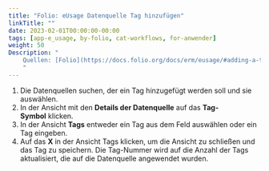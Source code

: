 ```yaml
---
title: "Folio: eUsage Datenquelle Tag hinzufügen"
linkTitle: ""
date: 2023-02-01T00:00:00-00:00
tags: [app-e_usage, by-folio, cat-workflows, for-anwender]
weight: 50
Description: "
    Quellen: [Folio](https://docs.folio.org/docs/erm/eusage/#adding-a-tag-to-a-usage-data-provider) & [GBV](https://info.gbv.de/pages/viewpage.action?pageId=847904782)
    "
---
```


1.  Die Datenquellen suchen, der ein Tag hinzugefügt werden soll und sie auswählen.
2.  In der Ansicht mit den **Details der Datenquelle** auf das **Tag-Symbol** klicken.
3.  In der Ansicht **Tags** entweder ein Tag aus dem Feld auswählen oder ein Tag eingeben.
4.  Auf das **X** in der Ansicht Tags klicken, um die Ansicht zu schließen und das Tag zu speichern. Die Tag-Nummer wird auf die Anzahl der Tags aktualisiert, die auf die Datenquelle angewendet wurden.
